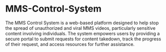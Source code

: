 # MMS-Control-System
The MMS Control System is a web-based platform designed to help stop the spread of unauthorized and viral MMS videos, particularly sensitive content involving individuals. The system empowers users by providing a secure portal to submit requests for content takedown, track the progress of their request, and access resources for further assistance.
